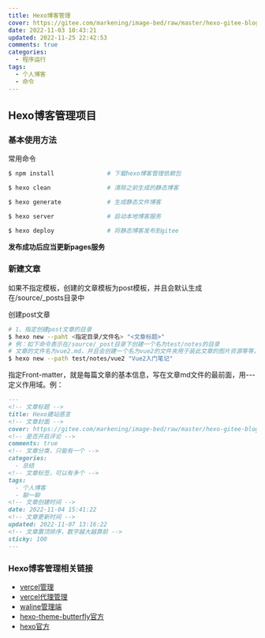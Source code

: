 ```yaml
---
title: Hexo博客管理
cover: https://gitee.com/markening/image-bed/raw/master/hexo-gitee-blog/article/_post/working/hexo-manage/cover.jpg
date: 2022-11-03 10:43:21
updated: 2022-11-25 22:42:53
comments: true
categories:
  - 程序运行
tags:
  - 个人博客
  - 命令
---
```


## Hexo博客管理项目

### 基本使用方法

常用命令

```bash
$ npm install				# 下载hexo博客管理依赖包

$ hexo clean				# 清除之前生成的静态博客

$ hexo generate				# 生成静态文件博客

$ hexo server				# 启动本地博客服务

$ hexo deploy				# 将静态博客发布到gitee
```

**发布成功后应当更新pages服务**

### 新建文章

如果不指定模板，创建的文章模板为post模板，并且会默认生成在/source/_posts目录中

创建post文章

```bash
# 1、指定创建post文章的目录
$ hexo new --paht <指定目录/文件名> "<文章标题>"
# 例：如下命令表示在/source/_post目录下创建一个名为test/notes的目录
# 文章的文件名为vue2.md，并且会创建一个名为vue2的文件夹用于装此文章的图片资源等等，文章的标题为 Vue2入门笔记
$ hexo new --path test/notes/vue2 "Vue2入门笔记"
```
指定Front-matter，就是每篇文章的基本信息，写在文章md文件的最前面，用---定义作用域。例：

```markdown
---
<!-- 文章标题 -->
title: Hexo建站感言
<!-- 文章封面 -->
cover: https://gitee.com/markening/image-bed/raw/master/hexo-gitee-blog/article/_post/summary/hello-world/cover.jpg
<!-- 是否开启评论 -->
comments: true
<!-- 文章分类，只能有一个 -->
categories:
  - 总结
<!-- 文章标签，可以有多个 -->
tags:
  - 个人博客
  - 聊一聊
<!-- 文章创建时间 -->
date: 2022-11-04 15:41:22
<!-- 文章更新时间 -->
updated: 2022-11-07 13:16:22
<!-- 文章置顶排序，数字越大越靠前 -->
sticky: 100
---
```

### Hexo博客管理相关链接
- [vercel管理](https://vercel.com/makuning/hexo-gitee-blog-waline)
- [vercel代理管理](https://hexo-gitee-blog-waline.19marken.top/ui)
- [waline管理端](https://hexo-gitee-blog-waline-mpolgjsxt-makuning.vercel.app/ui)
- [hexo-theme-butterfly官方](https://butterfly.js.org/)
- [hexo官方](https://hexo.io/zh-cn/)